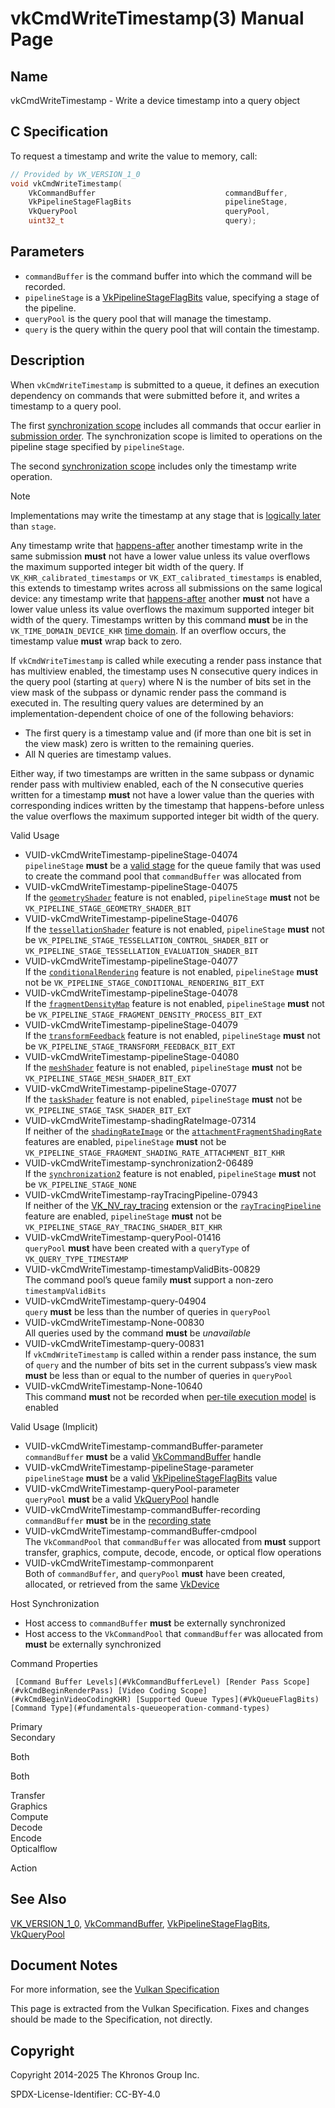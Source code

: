 # vkCmdWriteTimestamp(3) Manual Page

## Name

vkCmdWriteTimestamp - Write a device timestamp into a query object



## [](#_c_specification)C Specification

To request a timestamp and write the value to memory, call:

```c++
// Provided by VK_VERSION_1_0
void vkCmdWriteTimestamp(
    VkCommandBuffer                             commandBuffer,
    VkPipelineStageFlagBits                     pipelineStage,
    VkQueryPool                                 queryPool,
    uint32_t                                    query);
```

## [](#_parameters)Parameters

- `commandBuffer` is the command buffer into which the command will be recorded.
- `pipelineStage` is a [VkPipelineStageFlagBits](https://registry.khronos.org/vulkan/specs/latest/man/html/VkPipelineStageFlagBits.html) value, specifying a stage of the pipeline.
- `queryPool` is the query pool that will manage the timestamp.
- `query` is the query within the query pool that will contain the timestamp.

## [](#_description)Description

When `vkCmdWriteTimestamp` is submitted to a queue, it defines an execution dependency on commands that were submitted before it, and writes a timestamp to a query pool.

The first [synchronization scope](https://registry.khronos.org/vulkan/specs/latest/html/vkspec.html#synchronization-dependencies-scopes) includes all commands that occur earlier in [submission order](https://registry.khronos.org/vulkan/specs/latest/html/vkspec.html#synchronization-submission-order). The synchronization scope is limited to operations on the pipeline stage specified by `pipelineStage`.

The second [synchronization scope](https://registry.khronos.org/vulkan/specs/latest/html/vkspec.html#synchronization-dependencies-scopes) includes only the timestamp write operation.

Note

Implementations may write the timestamp at any stage that is [logically later](https://registry.khronos.org/vulkan/specs/latest/html/vkspec.html#synchronization-pipeline-stages-order) than `stage`.

Any timestamp write that [happens-after](https://registry.khronos.org/vulkan/specs/latest/html/vkspec.html#synchronization-dependencies-execution) another timestamp write in the same submission **must** not have a lower value unless its value overflows the maximum supported integer bit width of the query. If `VK_KHR_calibrated_timestamps` or `VK_EXT_calibrated_timestamps` is enabled, this extends to timestamp writes across all submissions on the same logical device: any timestamp write that [happens-after](https://registry.khronos.org/vulkan/specs/latest/html/vkspec.html#synchronization-dependencies-execution) another **must** not have a lower value unless its value overflows the maximum supported integer bit width of the query. Timestamps written by this command **must** be in the `VK_TIME_DOMAIN_DEVICE_KHR` [time domain](https://registry.khronos.org/vulkan/specs/latest/man/html/VkTimeDomainKHR.html). If an overflow occurs, the timestamp value **must** wrap back to zero.

If `vkCmdWriteTimestamp` is called while executing a render pass instance that has multiview enabled, the timestamp uses N consecutive query indices in the query pool (starting at `query`) where N is the number of bits set in the view mask of the subpass or dynamic render pass the command is executed in. The resulting query values are determined by an implementation-dependent choice of one of the following behaviors:

- The first query is a timestamp value and (if more than one bit is set in the view mask) zero is written to the remaining queries.
- All N queries are timestamp values.

Either way, if two timestamps are written in the same subpass or dynamic render pass with multiview enabled, each of the N consecutive queries written for a timestamp **must** not have a lower value than the queries with corresponding indices written by the timestamp that happens-before unless the value overflows the maximum supported integer bit width of the query.

Valid Usage

- [](#VUID-vkCmdWriteTimestamp-pipelineStage-04074)VUID-vkCmdWriteTimestamp-pipelineStage-04074  
  `pipelineStage` **must** be a [valid stage](#synchronization-pipeline-stages-supported) for the queue family that was used to create the command pool that `commandBuffer` was allocated from
- [](#VUID-vkCmdWriteTimestamp-pipelineStage-04075)VUID-vkCmdWriteTimestamp-pipelineStage-04075  
  If the [`geometryShader`](#features-geometryShader) feature is not enabled, `pipelineStage` **must** not be `VK_PIPELINE_STAGE_GEOMETRY_SHADER_BIT`
- [](#VUID-vkCmdWriteTimestamp-pipelineStage-04076)VUID-vkCmdWriteTimestamp-pipelineStage-04076  
  If the [`tessellationShader`](#features-tessellationShader) feature is not enabled, `pipelineStage` **must** not be `VK_PIPELINE_STAGE_TESSELLATION_CONTROL_SHADER_BIT` or `VK_PIPELINE_STAGE_TESSELLATION_EVALUATION_SHADER_BIT`
- [](#VUID-vkCmdWriteTimestamp-pipelineStage-04077)VUID-vkCmdWriteTimestamp-pipelineStage-04077  
  If the [`conditionalRendering`](#features-conditionalRendering) feature is not enabled, `pipelineStage` **must** not be `VK_PIPELINE_STAGE_CONDITIONAL_RENDERING_BIT_EXT`
- [](#VUID-vkCmdWriteTimestamp-pipelineStage-04078)VUID-vkCmdWriteTimestamp-pipelineStage-04078  
  If the [`fragmentDensityMap`](#features-fragmentDensityMap) feature is not enabled, `pipelineStage` **must** not be `VK_PIPELINE_STAGE_FRAGMENT_DENSITY_PROCESS_BIT_EXT`
- [](#VUID-vkCmdWriteTimestamp-pipelineStage-04079)VUID-vkCmdWriteTimestamp-pipelineStage-04079  
  If the [`transformFeedback`](#features-transformFeedback) feature is not enabled, `pipelineStage` **must** not be `VK_PIPELINE_STAGE_TRANSFORM_FEEDBACK_BIT_EXT`
- [](#VUID-vkCmdWriteTimestamp-pipelineStage-04080)VUID-vkCmdWriteTimestamp-pipelineStage-04080  
  If the [`meshShader`](#features-meshShader) feature is not enabled, `pipelineStage` **must** not be `VK_PIPELINE_STAGE_MESH_SHADER_BIT_EXT`
- [](#VUID-vkCmdWriteTimestamp-pipelineStage-07077)VUID-vkCmdWriteTimestamp-pipelineStage-07077  
  If the [`taskShader`](#features-taskShader) feature is not enabled, `pipelineStage` **must** not be `VK_PIPELINE_STAGE_TASK_SHADER_BIT_EXT`
- [](#VUID-vkCmdWriteTimestamp-shadingRateImage-07314)VUID-vkCmdWriteTimestamp-shadingRateImage-07314  
  If neither of the [`shadingRateImage`](#features-shadingRateImage) or the [`attachmentFragmentShadingRate`](#features-attachmentFragmentShadingRate) features are enabled, `pipelineStage` **must** not be `VK_PIPELINE_STAGE_FRAGMENT_SHADING_RATE_ATTACHMENT_BIT_KHR`
- [](#VUID-vkCmdWriteTimestamp-synchronization2-06489)VUID-vkCmdWriteTimestamp-synchronization2-06489  
  If the [`synchronization2`](#features-synchronization2) feature is not enabled, `pipelineStage` **must** not be `VK_PIPELINE_STAGE_NONE`
- [](#VUID-vkCmdWriteTimestamp-rayTracingPipeline-07943)VUID-vkCmdWriteTimestamp-rayTracingPipeline-07943  
  If neither of the [VK\_NV\_ray\_tracing](https://registry.khronos.org/vulkan/specs/latest/man/html/VK_NV_ray_tracing.html) extension or the [`rayTracingPipeline`](#features-rayTracingPipeline) feature are enabled, `pipelineStage` **must** not be `VK_PIPELINE_STAGE_RAY_TRACING_SHADER_BIT_KHR`
- [](#VUID-vkCmdWriteTimestamp-queryPool-01416)VUID-vkCmdWriteTimestamp-queryPool-01416  
  `queryPool` **must** have been created with a `queryType` of `VK_QUERY_TYPE_TIMESTAMP`
- [](#VUID-vkCmdWriteTimestamp-timestampValidBits-00829)VUID-vkCmdWriteTimestamp-timestampValidBits-00829  
  The command pool’s queue family **must** support a non-zero `timestampValidBits`
- [](#VUID-vkCmdWriteTimestamp-query-04904)VUID-vkCmdWriteTimestamp-query-04904  
  `query` **must** be less than the number of queries in `queryPool`
- [](#VUID-vkCmdWriteTimestamp-None-00830)VUID-vkCmdWriteTimestamp-None-00830  
  All queries used by the command **must** be *unavailable*
- [](#VUID-vkCmdWriteTimestamp-query-00831)VUID-vkCmdWriteTimestamp-query-00831  
  If `vkCmdWriteTimestamp` is called within a render pass instance, the sum of `query` and the number of bits set in the current subpass’s view mask **must** be less than or equal to the number of queries in `queryPool`
- [](#VUID-vkCmdWriteTimestamp-None-10640)VUID-vkCmdWriteTimestamp-None-10640  
  This command **must** not be recorded when [per-tile execution model](https://registry.khronos.org/vulkan/specs/latest/html/vkspec.html#renderpass-per-tile-execution-model) is enabled

Valid Usage (Implicit)

- [](#VUID-vkCmdWriteTimestamp-commandBuffer-parameter)VUID-vkCmdWriteTimestamp-commandBuffer-parameter  
  `commandBuffer` **must** be a valid [VkCommandBuffer](https://registry.khronos.org/vulkan/specs/latest/man/html/VkCommandBuffer.html) handle
- [](#VUID-vkCmdWriteTimestamp-pipelineStage-parameter)VUID-vkCmdWriteTimestamp-pipelineStage-parameter  
  `pipelineStage` **must** be a valid [VkPipelineStageFlagBits](https://registry.khronos.org/vulkan/specs/latest/man/html/VkPipelineStageFlagBits.html) value
- [](#VUID-vkCmdWriteTimestamp-queryPool-parameter)VUID-vkCmdWriteTimestamp-queryPool-parameter  
  `queryPool` **must** be a valid [VkQueryPool](https://registry.khronos.org/vulkan/specs/latest/man/html/VkQueryPool.html) handle
- [](#VUID-vkCmdWriteTimestamp-commandBuffer-recording)VUID-vkCmdWriteTimestamp-commandBuffer-recording  
  `commandBuffer` **must** be in the [recording state](#commandbuffers-lifecycle)
- [](#VUID-vkCmdWriteTimestamp-commandBuffer-cmdpool)VUID-vkCmdWriteTimestamp-commandBuffer-cmdpool  
  The `VkCommandPool` that `commandBuffer` was allocated from **must** support transfer, graphics, compute, decode, encode, or optical flow operations
- [](#VUID-vkCmdWriteTimestamp-commonparent)VUID-vkCmdWriteTimestamp-commonparent  
  Both of `commandBuffer`, and `queryPool` **must** have been created, allocated, or retrieved from the same [VkDevice](https://registry.khronos.org/vulkan/specs/latest/man/html/VkDevice.html)

Host Synchronization

- Host access to `commandBuffer` **must** be externally synchronized
- Host access to the `VkCommandPool` that `commandBuffer` was allocated from **must** be externally synchronized

Command Properties

     [Command Buffer Levels](#VkCommandBufferLevel) [Render Pass Scope](#vkCmdBeginRenderPass) [Video Coding Scope](#vkCmdBeginVideoCodingKHR) [Supported Queue Types](#VkQueueFlagBits) [Command Type](#fundamentals-queueoperation-command-types)

Primary  
Secondary

Both

Both

Transfer  
Graphics  
Compute  
Decode  
Encode  
Opticalflow

Action

## [](#_see_also)See Also

[VK\_VERSION\_1\_0](https://registry.khronos.org/vulkan/specs/latest/man/html/VK_VERSION_1_0.html), [VkCommandBuffer](https://registry.khronos.org/vulkan/specs/latest/man/html/VkCommandBuffer.html), [VkPipelineStageFlagBits](https://registry.khronos.org/vulkan/specs/latest/man/html/VkPipelineStageFlagBits.html), [VkQueryPool](https://registry.khronos.org/vulkan/specs/latest/man/html/VkQueryPool.html)

## [](#_document_notes)Document Notes

For more information, see the [Vulkan Specification](https://registry.khronos.org/vulkan/specs/latest/html/vkspec.html#vkCmdWriteTimestamp)

This page is extracted from the Vulkan Specification. Fixes and changes should be made to the Specification, not directly.

## [](#_copyright)Copyright

Copyright 2014-2025 The Khronos Group Inc.

SPDX-License-Identifier: CC-BY-4.0